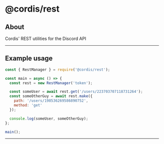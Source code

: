 # @cordis/rest

## About
Cordis' REST utilities for the Discord API
___

## Example usage
```js
const { RestManager } = require('@cordis/rest');

const main = async () => {
  const rest = new RestManager('token');

  const someUser = await rest.get('/users/223703707118731264');
  const someOtherGuy = await rest.make({
    path: '/users/198536269586890752',
    method: 'get'
  });

  console.log(someUser, someOtherGuy);
};

main();
```
___
